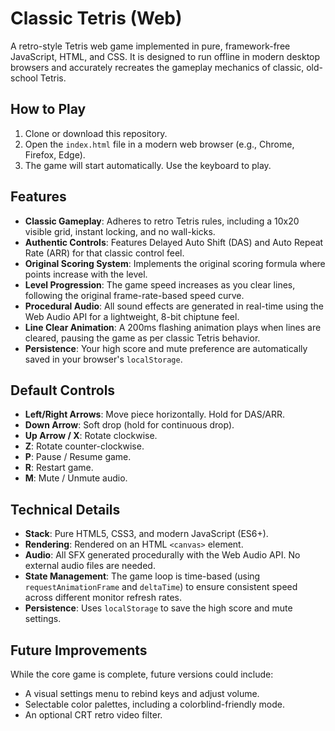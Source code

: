 # Classic Tetris (Web)

A retro-style Tetris web game implemented in pure, framework-free JavaScript, HTML, and CSS. It is designed to run offline in modern desktop browsers and accurately recreates the gameplay mechanics of classic, old-school Tetris.

## How to Play

1.  Clone or download this repository.
2.  Open the `index.html` file in a modern web browser (e.g., Chrome, Firefox, Edge).
3.  The game will start automatically. Use the keyboard to play.

## Features

*   **Classic Gameplay**: Adheres to retro Tetris rules, including a 10x20 visible grid, instant locking, and no wall-kicks.
*   **Authentic Controls**: Features Delayed Auto Shift (DAS) and Auto Repeat Rate (ARR) for that classic control feel.
*   **Original Scoring System**: Implements the original scoring formula where points increase with the level.
*   **Level Progression**: The game speed increases as you clear lines, following the original frame-rate-based speed curve.
*   **Procedural Audio**: All sound effects are generated in real-time using the Web Audio API for a lightweight, 8-bit chiptune feel.
*   **Line Clear Animation**: A 200ms flashing animation plays when lines are cleared, pausing the game as per classic Tetris behavior.
*   **Persistence**: Your high score and mute preference are automatically saved in your browser's `localStorage`.

## Default Controls

*   **Left/Right Arrows**: Move piece horizontally. Hold for DAS/ARR.
*   **Down Arrow**: Soft drop (hold for continuous drop).
*   **Up Arrow / X**: Rotate clockwise.
*   **Z**: Rotate counter-clockwise.
*   **P**: Pause / Resume game.
*   **R**: Restart game.
*   **M**: Mute / Unmute audio.

## Technical Details

*   **Stack**: Pure HTML5, CSS3, and modern JavaScript (ES6+).
*   **Rendering**: Rendered on an HTML `<canvas>` element.
*   **Audio**: All SFX generated procedurally with the Web Audio API. No external audio files are needed.
*   **State Management**: The game loop is time-based (using `requestAnimationFrame` and `deltaTime`) to ensure consistent speed across different monitor refresh rates.
*   **Persistence**: Uses `localStorage` to save the high score and mute settings.

## Future Improvements

While the core game is complete, future versions could include:
*   A visual settings menu to rebind keys and adjust volume.
*   Selectable color palettes, including a colorblind-friendly mode.
*   An optional CRT retro video filter.
